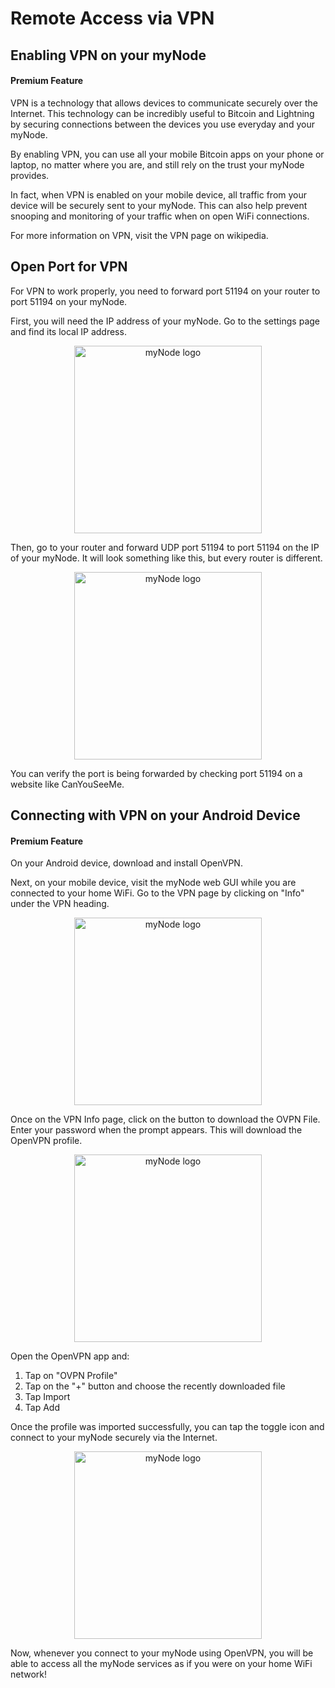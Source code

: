 # Remote Access via VPN

## Enabling VPN on your myNode

#### Premium Feature

VPN is a technology that allows devices to communicate securely over the Internet. This technology can be incredibly useful to Bitcoin and Lightning by securing connections between the devices you use everyday and your myNode.

By enabling VPN, you can use all your mobile Bitcoin apps on your phone or laptop, no matter where you are, and still rely on the trust your myNode provides.

In fact, when VPN is enabled on your mobile device, all traffic from your device will be securely sent to your myNode. This can also help prevent snooping and monitoring of your traffic when on open WiFi connections.

For more information on VPN, visit the VPN page on wikipedia.

## Open Port for VPN

For VPN to work properly, you need to forward port 51194 on your router to port 51194 on your myNode.

First, you will need the IP address of your myNode. Go to the settings page and find its local IP address.

<center>
  <figure>
    <img src="/images/remote-access-vpn/vpn1.png" alt="myNode logo" style="width: 300px">
  </figure>
</center>

Then, go to your router and forward UDP port 51194 to port 51194 on the IP of your myNode. It will look something like this, but every router is different.

<center>
  <figure>
    <img src="/images/remote-access-vpn/vpn2.png" alt="myNode logo" style="width: 300px">
  </figure>
</center>

You can verify the port is being forwarded by checking port 51194 on a website like CanYouSeeMe.

## Connecting with VPN on your Android Device

#### Premium Feature

On your Android device, download and install OpenVPN.

Next, on your mobile device, visit the myNode web GUI while you are connected to your home WiFi. Go to the VPN page by clicking on "Info" under the VPN heading.

<center>
  <figure>
    <img src="/images/remote-access-vpn/vpn3.png" alt="myNode logo" style="width: 300px">
  </figure>
</center>

Once on the VPN Info page, click on the button to download the OVPN File. Enter your password when the prompt appears. This will download the OpenVPN profile.

<center>
  <figure>
    <img src="/images/remote-access-vpn/vpn4.png" alt="myNode logo" style="width: 300px">
  </figure>
</center>

Open the OpenVPN app and:

1. Tap on "OVPN Profile"
2. Tap on the "+" button and choose the recently downloaded file
3. Tap Import
4. Tap Add

Once the profile was imported successfully, you can tap the toggle icon and connect to your myNode securely via the Internet.

<center>
  <figure>
    <img src="/images/remote-access-vpn/vpn5.png" alt="myNode logo" style="width: 300px">
  </figure>
</center>

Now, whenever you connect to your myNode using OpenVPN, you will be able to access all the myNode services as if you were on your home WiFi network!
